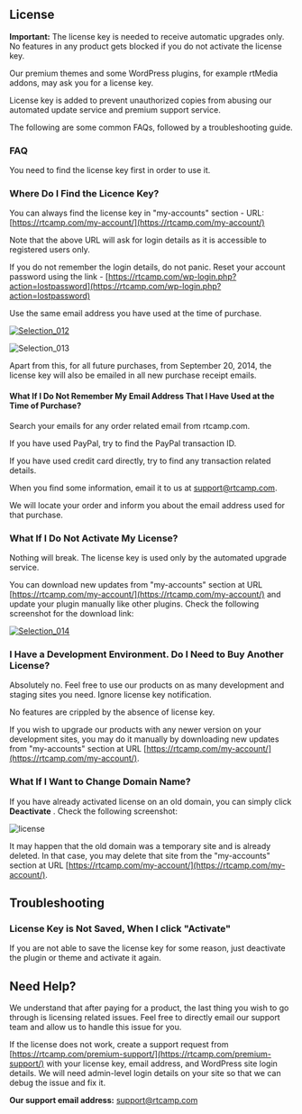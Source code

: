 ## License

**Important:** The license key is needed to receive automatic upgrades only. No features in any product gets blocked if you do not activate the license key.

Our premium themes and some WordPress plugins, for example rtMedia addons, may ask you for a license key.

License key is added to prevent unauthorized copies from abusing our automated update service and premium support service.

The following are some common FAQs, followed by a troubleshooting guide.


### FAQ

You need to find the license key first in order to use it.

### Where Do I Find the Licence Key?

You can always find the license key in "my-accounts" section - URL: [https://rtcamp.com/my-account/](https://rtcamp.com/my-account/)

Note that the above URL will ask for login details as it is accessible to registered users only.

If you do not remember the login details, do not panic. Reset your account password using the link - [https://rtcamp.com/wp-login.php?action=lostpassword](https://rtcamp.com/wp-login.php?action=lostpassword)

Use the same email address you have used at the time of purchase.


[![Selection_012](https://cloud.githubusercontent.com/assets/9261540/7982768/5df81210-0ad7-11e5-8a5f-750558016c49.png)](https://cloud.githubusercontent.com/assets/9261540/7982768/5df81210-0ad7-11e5-8a5f-750558016c49.png)

![Selection_013](https://cloud.githubusercontent.com/assets/9261540/7983021/f724150e-0ad9-11e5-84bb-2cecf1d3f396.png)

Apart from this, for all future purchases, from September 20, 2014, the license key will also be emailed in all new purchase receipt emails.


#### What If I Do Not Remember My Email Address That I Have Used at the Time of Purchase?


Search your emails for any order related email from rtcamp.com.

If you have used PayPal, try to find the PayPal transaction ID.

If you have used credit card directly, try to find any transaction related details.

When you find some information, email it to us at [support@rtcamp.com](mailto:support@rtcamp.com).

We will locate your order and inform you about the email address used for that purchase.


### What If I Do Not Activate My License?


Nothing will break. The license key is used only by the automated upgrade service.

You can download new updates from "my-accounts" section at URL [https://rtcamp.com/my-account/](https://rtcamp.com/my-account/) and update your plugin manually like other plugins. Check the following screenshot for the download link:

[![Selection_014](https://cloud.githubusercontent.com/assets/9261540/7982798/9abe397c-0ad7-11e5-9e0f-212adbfa3ca8.png)](https://cloud.githubusercontent.com/assets/9261540/7982798/9abe397c-0ad7-11e5-9e0f-212adbfa3ca8.png)


### I Have a Development Environment. Do I Need to Buy Another License?


Absolutely no. Feel free to use our products on as many development and staging sites you need. Ignore license key notification.

No features are crippled by the absence of license key.

If you wish to upgrade our products with any newer version on your development sites, you may do it manually by downloading new updates from "my-accounts" section at URL [https://rtcamp.com/my-account/](https://rtcamp.com/my-account/).


### What If I Want to Change Domain Name?


If you have already activated license on an old domain, you can simply click **Deactivate** . Check the following screenshot:

![license](https://cloud.githubusercontent.com/assets/9261540/7983068/6b80d126-0ada-11e5-91b1-2ad66b3fb572.png)


It may happen that the old domain was a temporary site and is already deleted. In that case, you may delete that site from the "my-accounts" section at URL [https://rtcamp.com/my-account/](https://rtcamp.com/my-account/).

## Troubleshooting

### License Key is Not Saved, When I click "Activate"

If you are not able to save the license key for some reason, just deactivate the plugin or theme and activate it again.

## Need Help?

We understand that after paying for a product, the last thing you wish to go through is licensing related issues. Feel free to directly email our support team and allow us to handle this issue for you.

If the license does not work, create a support request from [https://rtcamp.com/premium-support/](https://rtcamp.com/premium-support/) with your license key, email address, and WordPress site login details. We will need admin-level login details on your site so that we can debug the issue and fix it.

**Our support email address:** [support@rtcamp.com](mailto:support@rtcamp.com)
